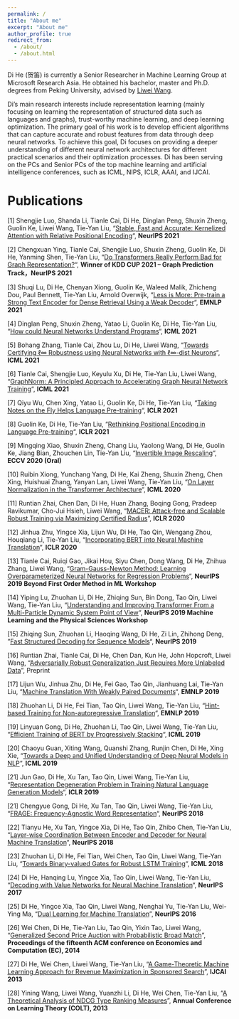 ```yaml
---
permalink: /
title: "About me"
excerpt: "About me"
author_profile: true
redirect_from: 
  - /about/
  - /about.html
---
```



Di He (贺笛) is currently a Senior Researcher in Machine Learning Group at Microsoft Research Asia. He obtained his bachelor, master and Ph.D. degrees from Peking University, advised by [Liwei Wang](http://www.liweiwang-pku.com/).

Di’s main research interests include representation learning (mainly focusing on learning the representation of structured data such as languages and graphs), trust-worthy machine learning, and deep learning optimization. The primary goal of his work is to develop efficient algorithms that can capture accurate and robust features from data through deep neural networks. To achieve this goal, Di focuses on providing a deeper understanding of different neural network architectures for different practical scenarios and their optimization processes. Di has been serving on the PCs and Senior PCs of the top machine learning and artificial intelligence conferences, such as ICML, NIPS, ICLR, AAAI, and IJCAI.

Publications
=====

[1] Shengjie Luo, Shanda Li, Tianle Cai, Di He, Dinglan Peng, Shuxin Zheng, Guolin Ke, Liwei Wang, Tie-Yan Liu, “[Stable, Fast and Accurate: Kernelized Attention with Relative Positional Encoding](https://arxiv.org/abs/2106.12566)“, **NeurIPS 2021**

[2] Chengxuan Ying, Tianle Cai, Shengjie Luo, Shuxin Zheng, Guolin Ke, Di He, Yanming Shen, Tie-Yan Liu, “[Do Transformers Really Perform Bad for Graph Representation?](https://arxiv.org/abs/2106.05234)“, **Winner of KDD CUP 2021 – Graph Prediction Track，NeurIPS 2021**

[3] Shuqi Lu, Di He, Chenyan Xiong, Guolin Ke, Waleed Malik, Zhicheng Dou, Paul Bennett, Tie-Yan Liu, Arnold Overwijk, “[Less is More: Pre-train a Strong Text Encoder for Dense Retrieval Using a Weak Decoder](https://arxiv.org/abs/2102.09206)“, **EMNLP 2021**

[4] Dinglan Peng, Shuxin Zheng, Yatao Li, Guolin Ke, Di He, Tie-Yan Liu, “[How could Neural Networks Understand Programs](https://arxiv.org/abs/2105.04297)“, **ICML 2021**

[5] Bohang Zhang, Tianle Cai, Zhou Lu, Di He, Liwei Wang, “[Towards Certifying ℓ∞ Robustness using Neural Networks with ℓ∞-dist Neurons](https://arxiv.org/abs/2102.05363)“, **ICML 2021**

[6] Tianle Cai, Shengjie Luo, Keyulu Xu, Di He, Tie-Yan Liu, Liwei Wang, “[GraphNorm: A Principled Approach to Accelerating Graph Neural Network Training](https://arxiv.org/abs/2009.03294)“, **ICML 2021**

[7] Qiyu Wu, Chen Xing, Yatao Li, Guolin Ke, Di He, Tie-Yan Liu, “[Taking Notes on the Fly Helps Language Pre-training](https://openreview.net/forum?id=lU5Rs_wCweN)“, **ICLR 2021**

[8] Guolin Ke, Di He, Tie-Yan Liu, “[Rethinking Positional Encoding in Language Pre-training](https://openreview.net/forum?id=09-528y2Fgf)“, **ICLR 2021**

[9] Mingqing Xiao, Shuxin Zheng, Chang Liu, Yaolong Wang, Di He, Guolin Ke, Jiang Bian, Zhouchen Lin, Tie-Yan Liu, “[Invertible Image Rescaling](https://arxiv.org/abs/2005.05650)“,  **ECCV 2020 (Oral)**

[10] Ruibin Xiong, Yunchang Yang, Di He, Kai Zheng, Shuxin Zheng, Chen Xing, Huishuai Zhang, Yanyan Lan, Liwei Wang, Tie-Yan Liu, “[On Layer Normalization in the Transformer Architecture](https://arxiv.org/abs/2002.04745)“,  **ICML 2020**

[11] Runtian Zhai, Chen Dan, Di He, Huan Zhang, Boqing Gong, Pradeep Ravikumar, Cho-Jui Hsieh, Liwei Wang, “[MACER: Attack-free and Scalable Robust Training via Maximizing Certified Radius](https://arxiv.org/abs/2001.02378)”, **ICLR 2020**

[12] Jinhua Zhu, Yingce Xia, Lijun Wu, Di He, Tao Qin, Wengang Zhou, Houqiang Li, Tie-Yan Liu, “[Incorporating BERT into Neural Machine Translation](https://openreview.net/forum?id=Hyl7ygStwB)“, **ICLR 2020**

[13] Tianle Cai, Ruiqi Gao, Jikai Hou, Siyu Chen, Dong Wang, Di He, Zhihua Zhang, Liwei Wang, “[Gram-Gauss-Newton Method: Learning Overparameterized Neural Networks for Regression Problems](https://arxiv.org/abs/1905.11675)“, **NeurIPS 2019 Beyond First Order Method in ML Workshop**

[14] Yiping Lu, Zhuohan Li, Di He, Zhiqing Sun, Bin Dong, Tao Qin, Liwei Wang, Tie-Yan Liu, “[Understanding and Improving Transformer From a Multi-Particle Dynamic System Point of View](https://arxiv.org/abs/1906.02762)“, **NeurIPS 2019 Machine Learning and the Physical Sciences Workshop**

[15] Zhiqing Sun, Zhuohan Li, Haoqing Wang, Di He, Zi Lin, Zhihong Deng, ”[Fast Structured Decoding for Sequence Models](https://arxiv.org/abs/1910.11555)“, **NeurIPS 2019**

[16] Runtian Zhai, Tianle Cai, Di He, Chen Dan, Kun He, John Hopcroft, Liwei Wang, “[Adversarially Robust Generalization Just Requires More Unlabeled Data](https://arxiv.org/abs/1906.00555)”, Preprint

[17] Lijun Wu, Jinhua Zhu, Di He, Fei Gao, Tao Qin, Jianhuang Lai, Tie-Yan Liu, “[Machine Translation With Weakly Paired Documents](https://www.aclweb.org/anthology/D19-1446.pdf)“, **EMNLP 2019**

[18] Zhuohan Li, Di He, Fei Tian, Tao Qin, Liwei Wang, Tie-Yan Liu, “[Hint-based Training for Non-autoregressive Translation](https://arxiv.org/pdf/1909.06708.pdf)“, **EMNLP 2019**

[19] Linyuan Gong, Di He, Zhuohan Li, Tao Qin, Liwei Wang, Tie-Yan Liu, “[Efficient Training of BERT by Progressively Stacking](http://proceedings.mlr.press/v97/gong19a/gong19a.pdf)“, **ICML 2019**

[20] Chaoyu Guan, Xiting Wang, Quanshi Zhang, Runjin Chen, Di He, Xing Xie, “[Towards a Deep and Unified Understanding of Deep Neural Models in NLP](http://proceedings.mlr.press/v97/guan19a/guan19a.pdf)“, **ICML 2019**

[21] Jun Gao, Di He, Xu Tan, Tao Qin, Liwei Wang, Tie-Yan Liu, “[Representation Degeneration Problem in Training Natural Language Generation Models](https://arxiv.org/abs/1907.12009)“, **ICLR 2019**

[21] Chengyue Gong, Di He, Xu Tan, Tao Qin, Liwei Wang, Tie-Yan Liu, “[FRAGE: Frequency-Agnostic Word Representation](https://arxiv.org/pdf/1809.06858.pdf)“, **NeurIPS 2018**

[22] Tianyu He, Xu Tan, Yingce Xia, Di He, Tao Qin, Zhibo Chen, Tie-Yan Liu, “[Layer-wise Coordination Between Encoder and Decoder for Neural Machine Translation](http://papers.nips.cc/paper/8019-layer-wise-coordination-between-encoder-and-decoder-for-neural-machine-translation.pdf)“, **NeurIPS 2018**

[23] Zhuohan Li, Di He, Fei Tian, Wei Chen, Tao Qin, Liwei Wang, Tie-Yan Liu, “[Towards Binary-valued Gates for Robust LSTM Training](https://arxiv.org/pdf/1806.02988.pdf)“, **ICML 2018**

[24] Di He, Hanqing Lu, Yingce Xia, Tao Qin, Liwei Wang, Tie-Yan Liu, “[Decoding with Value Networks for Neural Machine Translation](https://papers.nips.cc/paper/6622-decoding-with-value-networks-for-neural-machine-translation.pdf)“, **NeurIPS 2017**

[25] Di He, Yingce Xia, Tao Qin, Liwei Wang, Nenghai Yu, Tie-Yan Liu, Wei-Ying Ma, “[Dual Learning for Machine Translation](https://papers.neurips.cc/paper/6469-dual-learning-for-machine-translation.pdf)”, **NeurIPS 2016**

[26] Wei Chen, Di He, Tie-Yan Liu, Tao Qin, Yixin Tao, Liwei Wang,  “[Generalized Second Price Auction with Probabilistic Broad Match](http://dl.acm.org/citation.cfm?id=2602828)”, **Proceedings of the fifteenth ACM conference on Economics and Computation (EC), 2014**

[27] Di He, Wei Chen, Liwei Wang, Tie-Yan Liu, “[A Game-Theoretic Machine Learning Approach for Revenue Maximization in Sponsored Search](https://arxiv.org/abs/1406.0728)”, **IJCAI 2013**

[28] Yining Wang, Liwei Wang, Yuanzhi Li, Di He, Wei Chen, Tie-Yan Liu, “[A Theoretical Analysis of NDCG Type Ranking Measures](http://proceedings.mlr.press/v30/Wang13.pdf)”, **Annual Conference on Learning Theory (COLT), 2013**
